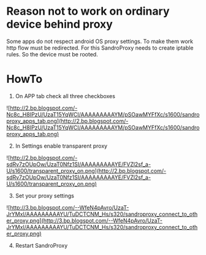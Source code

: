 # Reason not to work on ordinary device behind proxy #

Some apps do not respect android OS proxy settings.
To make them work http flow must be redirected.
For this SandroProxy needs to create iptable rules. So the device must be rooted.


# HowTo #

1. On APP tab check all three checkboxes

![http://2.bp.blogspot.com/-Nc8c_H8IPzU/UzaT15YqWCI/AAAAAAAAAYM/pSOawMYFfXc/s1600/sandroproxy_apps_tab.png](http://2.bp.blogspot.com/-Nc8c_H8IPzU/UzaT15YqWCI/AAAAAAAAAYM/pSOawMYFfXc/s1600/sandroproxy_apps_tab.png)

2. In Settings enable transparent proxy

![http://2.bp.blogspot.com/-sdRv7zOUpOw/UzaT0Nfz1SI/AAAAAAAAAYE/FVZl2sf_a-U/s1600/transparent_proxy_on.png](http://2.bp.blogspot.com/-sdRv7zOUpOw/UzaT0Nfz1SI/AAAAAAAAAYE/FVZl2sf_a-U/s1600/transparent_proxy_on.png)

3. Set your proxy settings

![http://3.bp.blogspot.com/--WfeN4pAvro/UzaT-JrYMxI/AAAAAAAAAYU/TuDCTCNM_Hs/s320/sandroproxy_connect_to_other_proxy.png](http://3.bp.blogspot.com/--WfeN4pAvro/UzaT-JrYMxI/AAAAAAAAAYU/TuDCTCNM_Hs/s320/sandroproxy_connect_to_other_proxy.png)


4. Restart SandroProxy